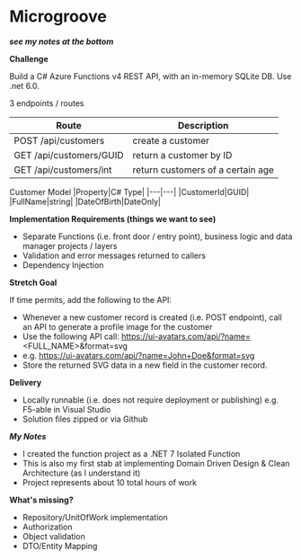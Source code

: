 # Microgroove

***see my notes at the bottom***

**Challenge**

Build a C# Azure Functions v4 REST API, with an in-memory SQLite DB. Use .net 6.0.

3 endpoints / routes

|Route|Description|
|---|---|
|POST /api/customers|create a customer|
|GET /api/customers/GUID|return a customer by ID|
|GET /api/customers/int|return customers of a certain age|

Customer Model
|Property|C# Type|
|---|---|
|CustomerId|GUID|
|FullName|string|
|DateOfBirth|DateOnly|

**Implementation Requirements (things we want to see)**

- Separate Functions (i.e. front door / entry point), business logic and data manager projects / 
layers
- Validation and error messages returned to callers
- Dependency Injection


**Stretch Goal**

If time permits, add the following to the API:

- Whenever a new customer record is created (i.e. POST endpoint), call an API to generate a 
profile image for the customer
- Use the following API call: https://ui-avatars.com/api/?name=<FULL_NAME>&format=svg
- e.g. https://ui-avatars.com/api/?name=John+Doe&format=svg
- Store the returned SVG data in a new field in the customer record.

**Delivery**

- Locally runnable (i.e. does not require deployment or publishing) e.g. F5-able in Visual Studio
- Solution files zipped or via Github

***My Notes***

- I created the function project as a .NET 7 Isolated Function
- This is also my first stab at implementing Domain Driven Design & Clean Architecture (as I understand it)
- Project represents about 10 total hours of work

**What's missing?**

- Repository/UnitOfWork implementation
- Authorization
- Object validation
- DTO/Entity Mapping